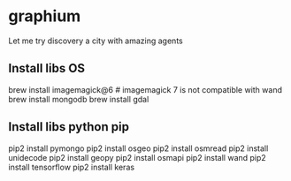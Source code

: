 # graphium
Let me try discovery a city with amazing agents

## Install libs OS

brew install imagemagick@6 # imagemagick 7 is not compatible with wand
brew install mongodb
brew install gdal

## Install libs python pip

pip2 install pymongo
pip2 install osgeo
pip2 install osmread
pip2 install unidecode
pip2 install geopy
pip2 install osmapi
pip2 install wand
pip2 install tensorflow
pip2 install keras
